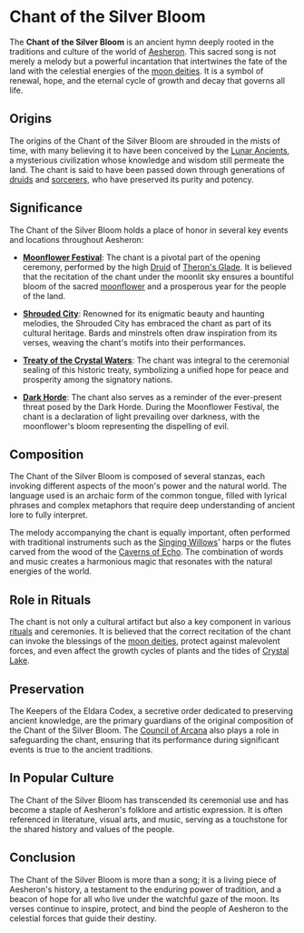 # Chant of the Silver Bloom

The **Chant of the Silver Bloom** is an ancient hymn deeply rooted in the traditions and culture of the world of [Aesheron](Aesheron.md). This sacred song is not merely a melody but a powerful incantation that intertwines the fate of the land with the celestial energies of the [moon deities](Moon%20Deities.md). It is a symbol of renewal, hope, and the eternal cycle of growth and decay that governs all life.

## Origins

The origins of the Chant of the Silver Bloom are shrouded in the mists of time, with many believing it to have been conceived by the [Lunar Ancients](Lunar%20Ancients.md), a mysterious civilization whose knowledge and wisdom still permeate the land. The chant is said to have been passed down through generations of [druids](Druids.md) and [sorcerers](Sorcerers.md), who have preserved its purity and potency.

## Significance

The Chant of the Silver Bloom holds a place of honor in several key events and locations throughout Aesheron:

- **[Moonflower Festival](Moonflower%20Festival.md)**: The chant is a pivotal part of the opening ceremony, performed by the high [Druid](Druid.md) of [Theron's Glade](Theron'S%20Glade.md). It is believed that the recitation of the chant under the moonlit sky ensures a bountiful bloom of the sacred [moonflower](Moonflower.md) and a prosperous year for the people of the land.

- **[Shrouded City](Shrouded%20City.md)**: Renowned for its enigmatic beauty and haunting melodies, the Shrouded City has embraced the chant as part of its cultural heritage. Bards and minstrels often draw inspiration from its verses, weaving the chant's motifs into their performances.

- **[Treaty of the Crystal Waters](Treaty%20of%20the%20Crystal%20Waters.md)**: The chant was integral to the ceremonial sealing of this historic treaty, symbolizing a unified hope for peace and prosperity among the signatory nations.

- **[Dark Horde](Dark%20Horde.md)**: The chant also serves as a reminder of the ever-present threat posed by the Dark Horde. During the Moonflower Festival, the chant is a declaration of light prevailing over darkness, with the moonflower's bloom representing the dispelling of evil.

## Composition

The Chant of the Silver Bloom is composed of several stanzas, each invoking different aspects of the moon's power and the natural world. The language used is an archaic form of the common tongue, filled with lyrical phrases and complex metaphors that require deep understanding of ancient lore to fully interpret.

The melody accompanying the chant is equally important, often performed with traditional instruments such as the [Singing Willows](Singing%20Willows.md)' harps or the flutes carved from the wood of the [Caverns of Echo](Caverns%20of%20Echo.md). The combination of words and music creates a harmonious magic that resonates with the natural energies of the world.

## Role in Rituals

The chant is not only a cultural artifact but also a key component in various [rituals](Rituals.md) and ceremonies. It is believed that the correct recitation of the chant can invoke the blessings of the [moon deities](Moon%20Deities.md), protect against malevolent forces, and even affect the growth cycles of plants and the tides of [Crystal Lake](Crystal%20Lake.md).

## Preservation

The Keepers of the Eldara Codex, a secretive order dedicated to preserving ancient knowledge, are the primary guardians of the original composition of the Chant of the Silver Bloom. The [Council of Arcana](Council%20of%20Arcana.md) also plays a role in safeguarding the chant, ensuring that its performance during significant events is true to the ancient traditions.

## In Popular Culture

The Chant of the Silver Bloom has transcended its ceremonial use and has become a staple of Aesheron's folklore and artistic expression. It is often referenced in literature, visual arts, and music, serving as a touchstone for the shared history and values of the people.

## Conclusion

The Chant of the Silver Bloom is more than a song; it is a living piece of Aesheron's history, a testament to the enduring power of tradition, and a beacon of hope for all who live under the watchful gaze of the moon. Its verses continue to inspire, protect, and bind the people of Aesheron to the celestial forces that guide their destiny.